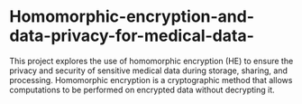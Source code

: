 # Homomorphic-encryption-and-data-privacy-for-medical-data-
This project explores the use of homomorphic encryption (HE) to ensure the privacy and security of sensitive medical data during storage, sharing, and processing. Homomorphic encryption is a cryptographic method that allows computations to be performed on encrypted data without decrypting it. 
